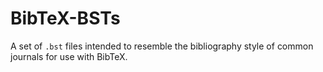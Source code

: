 # BibTeX-BSTs

A set of `.bst` files intended to resemble the bibliography style of common journals for use with BibTeX.


